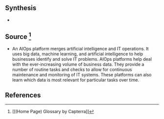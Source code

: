 ## Synthesis
- 
## Source [^1]
- An AIOps platform merges artificial intelligence and IT operations. It uses big data, machine learning, and artificial intelligence to help businesses identify and solve IT problems. AIOps platforms help deal with the ever-increasing volume of business data. They provide a number of routine tasks and checks to allow for continuous maintenance and monitoring of IT systems. These platforms can also learn which data is most relevant for particular tasks over time.
## References

[^1]: [[(Home Page) Glossary by Capterra]]